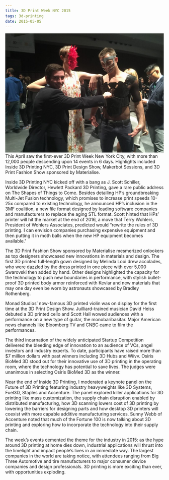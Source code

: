 ```yaml
---
title: 3D Print Week NYC 2015
tags: 3d-printing
date: 2015-05-05
---
```

![3D Print Week](/images/3d-print-week.jpg)
This April saw the first-ever 3D Print Week New York City, with more than 12,000 people descending upon 14 events in 6 days. Highlights included Inside 3D Printing NYC, 3D Print Design Show, Makerbot Sessions, and 3D Print Fashion Show sponsored by Materialise.

Inside 3D Printing NYC kicked off with a bang as J. Scott Schiller, Worldwide Director, Hewlett Packard 3D Printing, gave a rare public address on The Shapes of Things to Come. Besides detailing HP’s groundbreaking Multi-Jet Fusion technology, which promises to increase print speeds 10-25x compared to existing technology, he announced HP’s inclusion in the 3MF coalition, a new file format designed by leading software companies and manufacturers to replace the aging STL format. Scott hinted that HPs’ printer will hit the market at the end of 2016, a move that Terry Wohlers, President of Wohlers Associates, predicted would “rewrite the rules of 3D printing. I can envision companies purchasing expensive equipment and then putting it in moth balls when the new HP equipment becomes available."

The 3D Print Fashion Show sponsored by Materialise mesmerized onlookers as top designers showcased new innovations in materials and design. The first 3D printed full-length gown designed by Melinda Looi drew accolades, who were dazzled by the dress printed in one piece with over 5,000 Swarovski then added by hand. Other designs highlighted the capacity for the technology to push new boundaries in performance, with stylish bullet-proof 3D printed body armor reinforced with Kevlar and new materials that may one day even be worn by astronauts showcased by Bradley Rothenberg.

Monad Studios’ now-famous 3D printed violin was on display for the first time at the 3D Print Design Show. Juilliard-trained musician David Heiss debuted a 3D printed cello and Scott Hall wowed audiences with a performance on a new type of guitar, the monobaribasitar. Major American news channels like Bloomberg TV and CNBC came to film the performances.

The third incarnation of the widely anticipated Startup Competition delivered the bleeding edge of innovation to an audience of VCs, angel investors and industry experts. To date, participants have raised more than $7 million dollars with past winners including 3D Hubs and Wiivv. Osiris BioMed 3D stood out for their innovative use of 3D printing in the operating room, where the technology has potential to save lives. The judges were unanimous in selecting Osiris BioMed 3D as the winner.

Near the end of Inside 3D Printing, I moderated a keynote panel on the Future of 3D Printing featuring industry heavyweights like 3D Systems, Fuel3D, Staples and Accenture. The panel explored killer applications for 3D printing like mass customization, the supply chain disruption enabled by distributed manufacturing, how 3D scanning lowers cost of 3D printing by lowering the barriers for designing parts and how desktop 3D printers will coexist with more capable additive manufacturing services. Sunny Webb of Accenture noted that much of the Fortune 100 is now talking about 3D printing and exploring how to incorporate the technology into their supply chain.

The week’s events cemented the theme for the industry in 2015: as the hype around 3D printing at home dies down, industrial applications will thrust into the limelight and impact people’s lives in an immediate way. The largest companies in the world are taking notice, with attendees ranging from Big Three Automotive and tire manufacturers to major consumer device companies and design professionals. 3D printing is more exciting than ever, with opportunities exploding.
